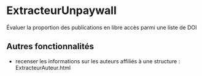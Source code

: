 # ExtracteurUnpaywall
Évaluer la proportion des publications en libre accès parmi une liste de DOI

## Autres fonctionnalités
* recenser les informations sur les auteurs affiliés à une structure : ExtracteurAuteur.html
